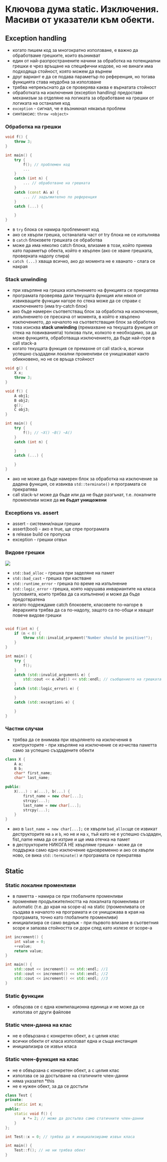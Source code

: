 # Ключова дума static. Изключения. Масиви от указатели към обекти.

## Exception handling

- когато пишем код за многократно използване, е важно да обработваме грешките, които възникват
- един от най-разпространените начини за обработка на потенциални грешки е чрез връщане на специфични кодове, но не винаги има подходяща стойност, която можем да върнем 
- друг вариант е да се подава параметър по референция, но тогава функцията става неудобна за използване
- трябва непрекъснато да се проверява каква е върнатата стойност
- обработката на изключения (exception handling) предоставя механизъм за отделяне на логиката за обработване на грешки от логиката на останалия код
- `exception` - сигнал, че е възникнал някакъв проблем
- синтаксис: `throw <object>`

### Обработка на грешки
```cpp
void f() {
    throw 3;
}

int main() {
    try {
        f(); // проблемен код
        ...
    }
    catch (int n) {
        ... // обработване на грешката
    }
    catch (const A& a) {
        ... // задължително по референция
    }
    catch (...) {

    }
}
```
- в `try` блока се намира проблемният код
- ако се хвърли грешка, останалата част от try блока не се изпълнява
- в `catch` блоковете грешката се обработва
- може да има няколко catch блока, влизаме в този, който приема като параметър обекта, който е хвърлен (ако се хване грешката, проверката надолу спира)
- `catch (...)` хваща всичко, ако до момента не е хванато - слага се накрая

### Stack unwinding
- при хвърляне на грешка изпълнението на функцията се прекратява
- програмата проверява дали текущата функция или някоя от извикващите функции нагоре по стека може да се справи с изключението (има try-catch блок)
- ако бъде намерен съответстващ блок за обработка на изключение, изпълнението се прескача от момента, в който е хвърлено изключението, до началото на съответстващия блок за обработка
- това изисква **stack unwinding** (премахване на текущата функция от стека на повикванията) толкова пъти, колкото е необходимо, за да може функцията, обработваща изключението, да бъде най-горе в call stack-а
- когато текущата функция се премахне от call stack-а, всички успешно създадени локални променливи се унищожават както обикновено, но не се връща стойност

```cpp
void g() {
    X x;
    throw 3;
}

void f() {
    A obj1;
    B obj2;
    g();
    C obj3;
}

int main() {
    try {
        f(); // ~X() ~B() ~A()
    }
    catch (int n) {

    }
    catch (...) {

    }    
}
```
- ако не може да бъде намерен блок за обработка на изключение за дадена функция, се извиква `std::terminate()` и програмата се прекратява
- call stack-ът може да бъде или да не бъде разгънат, т.е. локалните променливи може да **не бъдат унищожени**

### Exceptions vs. assert
- assert - системни/наши грешки
- assert(bool) - ако е true, ще спре програмата
- в release build се пропуска
- exception - грешки отвън

### Видове грешки
![](https://flylib.com/books/2/253/1/html/2/images/16fig11.jpg)
- `std::bad_alloc` - грешка при заделяне на памет
- `std::bad_cast` - грешка при кастване
- `std::runtime_error` - грешка по време на изпълнение
- `std::logic_error` - грешка, която нарушава инвариантите на класа (условията, които трябва да са изпълнени) и може да бъде предотвратена
- когато подреждаме catch блоковете, класовете по-нагоре в йерархията трябва да са по-надолу, защото са по-общи и хващат повече видове грешки

```cpp

void f(int n) {
    if (n < 0) {
        throw std::invalid_argument("Number should be positive!");
    }
}

int main() {
    try {
        f();
    }
    catch (std::invalid_argument& e) {
        std::cout << e.what() << std::endl; // съобщението на грешката
    }
    catch (std::logic_error& e) {

    }
    catch (std::exception& e) {

    }    
}
```
### Частни случаи
- трябва да се внимава при хвърлянето на изключения в контрукторите - при хвърляне на изключение се изчиства паметта само за успешно създадените обекти

```cpp
class X {
    A a;
    B b;
    char* first_name;
    char* last_name;

public:
    X(...) : a(...), b(...) {
        first_name = new char[...];
        strcpy(...);
        last_name = new char[...];
        strcpy(...);
    }
}


```
- ако в `last_name = new char[...];` се хвърли `bad_alloc`ще се извикат деструкторите на `a` и `b`, но не и на `x`, тъй като не е успешно създаден, fist_name няма да се изтрие и ще има отечка на памет
- в деструкторите НИКОГА НЕ хвърляме грешки - може да се поддържа само едно изключение едновременно и ако се хвърли ново, се вика `std::terminate()` и програмата се прекратява

## Static
### Static локални променливи 
- в паметта - намира се при глобалните променливи
- променяме продължителността на локалната променлива от automatic (т.е. до края на scope-а) на static (променливата се създава в началото на програмата и се унищожава в края на програмата, точно като глобалните променливи) 
- инициализира се само веднъж - при първото влизане в съответния scope и запазва стойността си дори след като излезе от scope-а

```cpp
int increment() {
    int value = 0;
    ++value;
    return value;
}

int main() {
    std::cout << increment() << std::endl; //1
    std::cout << increment() << std::endl; //2
    std::cout << increment() << std::endl; //3
}
```

### Static функции
- обвързва се с една компилационна единица и не може да се използва от други файлове

### Static член-данна на клас
- не е обвързана с конкретен обект, а с целия клас
- всички обекти от класа използват една и съща инстанция
- инициализира се извън класа

### Static член-функция на клас
- не е обвързана с конкретен обект, а с целия клас
- използва се за достъпване на статичните член-данни
- няма указател *this
- не е нужен обект, за да се достъпи

```cpp
class Test {
private:
    static int x; 
public:
    static void f() { 
        x *= 2; // може да достъпва само статичните член-данни
    }
};

int Test::x = 0; // трябва да я инициализираме извън класа

int main() {
    Test::f(); // не ни трябва обект
}
